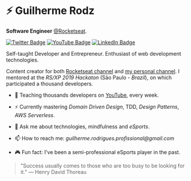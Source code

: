 # ⚡ Guilherme Rodz

**Software Engineer** [@Rocketseat](https://github.com/Rocketseat).

[![Twitter Badge](https://img.shields.io/twitter/follow/guilherme_rodz?color=%23f45d22&label=%40guilherme_rodz&logo=twitter&logoColor=white&style=for-the-badge)](https://twitter.com/guilherme_rodz)
[![YouTube Badge](https://img.shields.io/badge/youtube--%23c43e09?style=for-the-badge&logo=youtube)](https://youtube.com/guilhermerodz)
[![LinkedIn Badge](https://img.shields.io/badge/linkedin--%238f2d07?style=for-the-badge&logo=linkedin&logoColor=white)](https://linkedin.com/in/guilhermerodz)

Self-taught Developer and Entrepreneur. Enthusiast of web development technologies.

Content creator for both [Rocketseat channel](https://www.youtube.com/watch?v=x4FdZd2-_uU&list=PL85ITvJ7FLohTZv9cC5-PrZ39Q3cugWqp&index=2) and [my personal channel](https://youtube.com/guilhermerodz). I mentored at the _RS/XP 2019 Hackaton_ (São Paulo - _Brazil_), on which participated a thousand developers.

- 🎥 Teaching thousands developers on [YouTube](https://youtube.com/rocketseat), every week.

- ⚡ Currently mastering _Domain Driven Design_, TDD, _Design Patterns_, _AWS Serverless_.

- 💬 Ask me about technologies, mindfulness and _eSports_.

- 📫 How to reach me: _guilherme.rodrigues.profissional@gmail.com_

- 🎮 Fun fact: I've been a semi-professional eSports player in the past.

> "Success usually comes to those who are too busy to be looking for it."
― Henry David Thoreau
